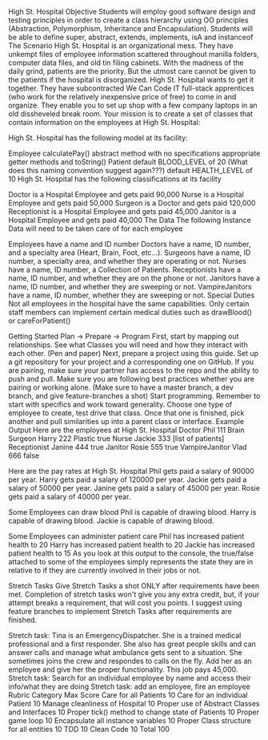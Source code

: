 High St. Hospital
Objective
Students will employ good software design and testing principles in order to create a class hierarchy using OO principles (Abstraction, Polymorphism, Inheritance and Encapsulation).
Students will be able to define super, abstract, extends, implements, isA and instanceof
The Scenario
High St. Hospital is an organizational mess. They have unkempt files of employee information scattered throughout manilla folders, computer data files, and old tin filing cabinets. With the madness of the daily grind, patients are the priority. But the utmost care cannot be given to the patients if the hospital is disorganized. High St. Hospital wants to get it together. They have subcontracted We Can Code IT full-stack apprentices (who work for the relatively inexpensive price of free) to come in and organize. They enable you to set up shop with a few company laptops in an old dissheveled break room. Your mission is to create a set of classes that contain information on the employees at High St. Hospital:

High St. Hospital has the following model at its facility:

Employee
calculatePay() abstract method with no specifications
appropriate getter methods and toString()
Patient
default BLOOD_LEVEL of 20 (What does this naming convention suggest again???)
default HEALTH_LEVEL of 10
High St. Hospital has the following classifications at its facility

Doctor is a Hospital Employee and gets paid 90,000
Nurse is a Hospital Employee and gets paid 50,000
Surgeon is a Doctor and gets paid 120,000
Receptionist is a Hospital Employee and gets paid 45,000
Janitor is a Hospital Employee and gets paid 40,000
The Data
The following Instance Data will need to be taken care of for each employee

Employees have a name and ID number
Doctors have a name, ID number, and a specialty area (Heart, Brain, Foot, etc…).
Surgeons have a name, ID number, a specialty area, and whether they are operating or not.
Nurses have a name, ID number, a Collection of Patients.
Receptionists have a name, ID number, and whether they are on the phone or not.
Janitors have a name, ID number, and whether they are sweeping or not.
VampireJanitors have a name, ID number, whether they are sweeping or not.
Special Duties
Not all employees in the hospital have the same capabilities. Only certain staff members can implement certain medical duties such as drawBlood() or careForPatient()

Getting Started
Plan -> Prepare -> Program
First, start by mapping out relationships. See what Classes you will need and how they interact with each other. (Pen and paper)
Next, prepare a project using this guide. Set up a git repository for your project and a corresponding one on GitHub. If you are pairing, make sure your partner has access to the repo and the ability to push and pull. Make sure you are following best practices whether you are pairing or working alone. (Make sure to have a master branch, a dev branch, and give feature-branches a shot)
Start programming. Remember to start with specifics and work toward generality. Choose one type of employee to create, test drive that class. Once that one is finished, pick another and pull similarities up into a parent class or interface.
Example Output
Here are the employees at High St. Hospital
Doctor Phil    111 Brain
Surgeon Harry 222 Plastic true
Nurse Jackie 333 [list of patients]
Receptionist Janine 444    true
Janitor Rosie 555 true
VampireJanitor Vlad 666 false

Here are the pay rates at High St. Hospital
Phil gets paid a salary of 90000 per year.
Harry gets paid a salary of 120000 per year.
Jackie gets paid a salary of 50000 per year.
Janine gets paid a salary of 45000 per year.
Rosie gets paid a salary of 40000 per year.

Some Employees can draw blood
Phil is capable of drawing blood.
Harry is capable of drawing blood.
Jackie is capable of drawing blood.

Some Employees can administer patient care
Phil has increased patient health to 20
Harry has increased patient health to 20
Jackie has increased patient health to 15
As you look at this output to the console, the true/false attached to some of the employees simply represents the state they are in relative to if they are currently involved in their jobs or not.

Stretch Tasks
Give Stretch Tasks a shot ONLY after requirements have been met. Completion of stretch tasks won't give you any extra credit, but, if your attempt breaks a requirement, that will cost you points. I suggest using feature branches to implement Stretch Tasks after requirements are finished.

Stretch task: Tina is an EmergencyDispatcher. She is a trained medical professional and a first responder. She also has great people skills and can answer calls and manage what ambulance gets sent to a situation. She sometimes joins the crew and respondes to calls on the fly. Add her as an employee and give her the proper functionality. This job pays 45,000.
Stretch task: Search for an individual employee by name and access their info/what they are doing
Stretch task: add an employee, fire an employee
Rubric
Category	Max Score
Care for all Patients	10
Care for an individual Patient	10
Manage cleanliness of Hospital	10
Proper use of Abstract Classes and Interfaces	10
Proper tick() method to change state of Patients	10
Proper game loop	10
Encapsulate all instance variables	10
Proper Class structure for all entities	10
TDD	10
Clean Code	10
Total	100
